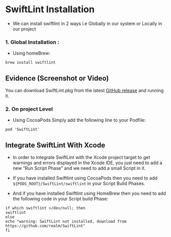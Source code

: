 # SwiftLint Installation

- We can install swiftlint in 2 ways i.e Globally in our system or Locally in our project
### 1. Global Installation :
* Using homeBrew:
```
brew install swiftlint
```


## Evidence (Screenshot or Video)

You can download SwiftLint.pkg from the latest [GitHub release](https://github.com/realm/SwiftLint/releases) and running it.

### 2. On project Level
* Using CocoaPods
Simply add the following line to your Podfile:
```
pod 'SwiftLint'
```

## Integrate SwiftLint With Xcode
- In order to integrate SwiftLint with the Xcode project target to get warnings and errors displayed in the Xcode IDE, you just need to add a new “Run Script Phase” and we need to add a small Script in it.

- If you have installed Swiftlint using CocoaPods then you need to add `${PODS_ROOT}/SwiftLint/swiftlint` in your Script Build Phases. 

- And if you have installed Swiftlint using HomeBrew then you need to add the following code in your Script build Phase:

```
if which swiftlint >/dev/null; then
swiftlint
else
echo "warning: SwiftLint not installed, download from https://github.com/realm/SwiftLint"
fi
```


